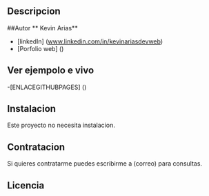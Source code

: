 ## Descripcion 


##Autor 
** Kevin Arias**

* [linkedIn] (www.linkedin.com/in/kevinariasdevweb)
* [Porfolio web] ()

## Ver ejempolo e vivo
-[ENLACEGITHUBPAGES] ()

## Instalacion
Este proyecto no necesita instalacion. 

## Contratacion
Si quieres contratarme puedes escribirme a (correo) para consultas.

## Licencia

